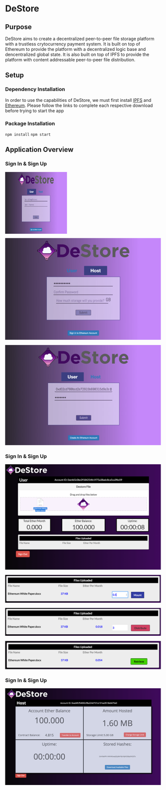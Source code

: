 # DeStore

## Purpose
DeStore aims to create a decentralized peer-to-peer file storage platform with a trustless crytocurrency payment system. It is built on top of Ethereum to provide the platform with a decentralized logic base and dencentralized global state. It is also built on top of IPFS to provide the platform with content addressable peer-to-peer file distribution. 

## Setup

### Dependency Installation
In order to use the capabilities of DeStore, we must first install [IPFS](https://ipfs.io/docs/install) and [Ethereum](https://www.ethereum.org/cli#geth). Please follow the links to complete each respective download before trying to start the app

### Package Installation

`npm install`
`npm start`

## Application Overview

### Sign In & Sign Up
<img alt="Signup-user" src="./images/README/Signup-user.png" width="200" height="200" align="center"/>

![Signup-host](./images/README/Signup-host.png)

![Signin-user](./images/README/Signin-user.png)

### Sign In & Sign Up

![User-dragdrop](./images/README/User-dragdrop.png)

![User-mount](./images/README/User-mount.png)

![User-distribute](./images/README/User-distribute.png)

![User-retrieve](./images/README/User-retrieve.png)

### Sign In & Sign Up

![Host-after](./images/README/Host-after.png)